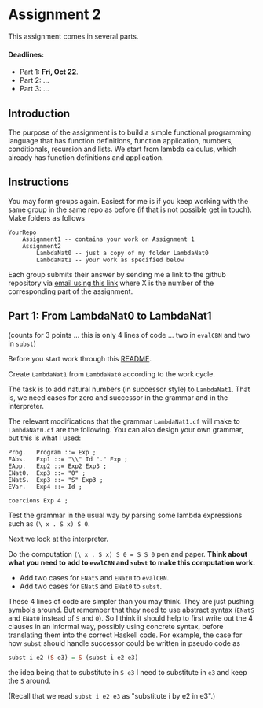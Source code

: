 # Assignment 2

This assignment comes in several parts.

#### Deadlines: 

- Part 1: **Fri, Oct 22**.
- Part 2: ...
- Part 3: ...

## Introduction

The purpose of the assignment is to build a simple functional programming language that has function definitions, function application, numbers, conditionals, recursion and lists. We start from lambda calculus, which already has function definitions and application.


## Instructions

You may form groups again. Easiest for me is if you keep working with the same group in the same repo as before (if that is not possible get in touch). Make folders as follows

    YourRepo
        Assignment1 -- contains your work on Assignment 1
        Assignment2
            LambdaNat0 -- just a copy of my folder LambdaNat0
            LambdaNat1 -- your work as specified below

Each group submits their answer by sending me a link to the github repository via [email using this link](mailto:akurz@chapman.edu?subject=Assignment%202%20Part%20X) where X is the number of the corresponding part of the assignment. 

## Part 1: From LambdaNat0 to LambdaNat1

(counts for 3 points ... this is only 4 lines of code ... two in `evalCBN` and two in `subst`)

Before you start work through this [README](https://github.com/alexhkurz/programming-languages-2021/tree/main/Lab1-Lambda-Calculus). 

Create `LambdaNat1` from `LambdaNat0` according to the work cycle. 

The task is to add natural numbers (in successor style) to `LambdaNat1`. That is, we need cases for zero and successor in the grammar and in the interpreter.

The relevant modifications that the grammar `LambdaNat1.cf` will make to `LambdaNat0.cf` are the following.  You can also design your own grammar, but this is what I used:

```
Prog.   Program ::= Exp ; 
EAbs.   Exp1 ::= "\\" Id "." Exp ;  
EApp.   Exp2 ::= Exp2 Exp3 ; 
ENat0.  Exp3 ::= "0" ;
ENatS.  Exp3 ::= "S" Exp3 ; 
EVar.   Exp4 ::= Id ; 

coercions Exp 4 ;
```

Test the grammar in the usual way by parsing some lambda expressions such as `(\ x . S x) S 0`.

Next we look at the interpreter.

Do the computation `(\ x . S x) S 0 = S S 0` pen and paper. **Think about what you need to add to `evalCBN` and `subst` to make this computation work.** 

- Add two cases for `ENatS` and `ENat0` to `evalCBN`. 
- Add two cases for `ENatS` and `ENat0` to `subst`. 

These 4 lines of code are simpler than you may think. They are just pushing symbols around. But remember that they need to use abstract syntax (`ENatS` and `ENat0` instead of `S` and `0`). So I think it should help to first write out the 4 clauses in an informal way, possibly using concrete syntax, before translating them into the correct Haskell code. For example, the case for how `subst` should handle successor could be written in pseudo code as
```haskell
subst i e2 (S e3) = S (subst i e2 e3)
```
the idea being that to substitute in `S e3` I need to substitute in `e3` and keep the `S` around.

(Recall that we read `subst i e2 e3` as "substitute i by e2 in e3".)



